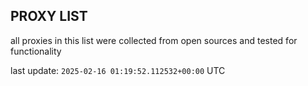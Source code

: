 ## PROXY LIST

all proxies in this list were collected from open sources and tested for functionality

last update: `2025-02-16 01:19:52.112532+00:00` UTC